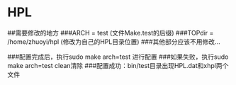 # HPL
##需要修改的地方
###ARCH         = test (文件Make.test的后缀)
###TOPdir       = /home/zhuoyi/hpl (修改为自己的HPL目录位置)
###其他部分应该不用修改...

###配置完成后，执行sudo make arch=test 进行配置
###如果失败，执行sudo make arch=test clean清除
###配置成功：bin/test目录出现HPL.dat和xhpl两个文件